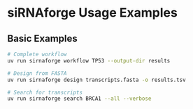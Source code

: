 # siRNAforge Usage Examples

## Basic Examples

```bash
# Complete workflow
uv run sirnaforge workflow TP53 --output-dir results

# Design from FASTA
uv run sirnaforge design transcripts.fasta -o results.tsv

# Search for transcripts
uv run sirnaforge search BRCA1 --all --verbose
```

